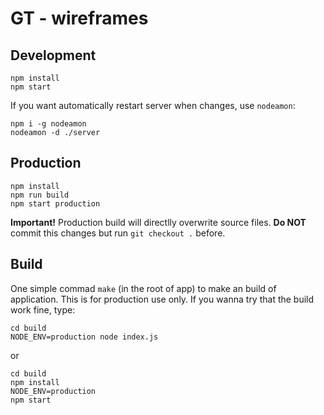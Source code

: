 # GT - wireframes


## Development
```
npm install
npm start
```

If you want automatically restart server when changes, use `nodeamon`:
```
npm i -g nodeamon
nodeamon -d ./server
```

## Production
```
npm install
npm run build
npm start production
```

**Important!** Production build will directlly overwrite source files.
**Do NOT** commit this changes but run `git checkout .` before.

## Build
One simple commad `make` (in the root of app) to make an build of application.
This is for production use only. If you wanna try that the build work fine, type:

```
cd build
NODE_ENV=production node index.js
```

or

```
cd build
npm install
NODE_ENV=production
npm start
```
